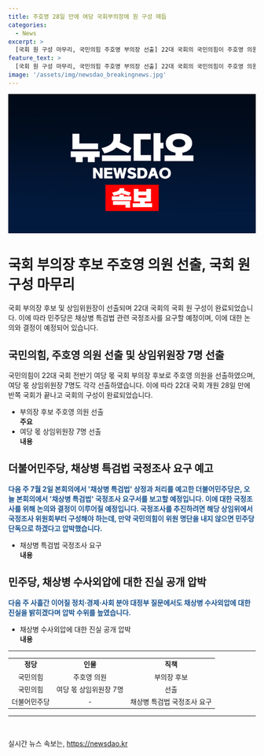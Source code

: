 ```yaml
---
title: 주호영 28일 만에 여당 국회부의장에 원 구성 매듭
categories:
  - News
excerpt: >
  [국회 원 구성 마무리, 국민의힘 주호영 부의장 선출] 22대 국회의 국민의힘이 주호영 의원을 부의장 후보로 선출함에 따라 국회의 구성이 완료되었습니다. 여당 몫 7개 상임위원장도 선출되었는데, 채상병 특검법 관련 국정조사를 요구한 민주당은 제안을 추진할 예정이며, 국민의힘이 위원 명단을 내지 않으면 단독으로 국정조사 위원회를 구성할 의향을 밝히고 있습니다.
feature_text: >
  [국회 원 구성 마무리, 국민의힘 주호영 부의장 선출] 22대 국회의 국민의힘이 주호영 의원을 부의장 후보로 선출함에 따라 국회의 구성이 완료되었습니다. 여당 몫 7개 상임위원장도 선출되었는데, 채상병 특검법 관련 국정조사를 요구한 민주당은 제안을 추진할 예정이며, 국민의힘이 위원 명단을 내지 않으면 단독으로 국정조사 위원회를 구성할 의향을 밝히고 있습니다.
image: '/assets/img/newsdao_breakingnews.jpg'
---
```


<p><img src="/assets/img/newsdao_breakingnews.jpg" alt="koreaapp 속보" /></p>

<h1>국회 부의장 후보 주호영 의원 선출, 국회 원 구성 마무리</h1>

<p data-ke-size="size16">국회 부의장 후보 및 상임위원장이 선출되며 22대 국회의 국회 원 구성이 완료되었습니다. 이에 따라 민주당은 채상병 특검법 관련 국정조사를 요구할 예정이며, 이에 대한 논의와 결정이 예정되어 있습니다.</p>

<h2 data-ke-size="size26">국민의힘, 주호영 의원 선출 및 상임위원장 7명 선출</h2>

<p data-ke-size="size16">국민의힘이 22대 국회 전반기 여당 몫 국회 부의장 후보로 주호영 의원을 선출하였으며, 여당 몫 상임위원장 7명도 각각 선출하였습니다. 이에 따라 22대 국회 개원 28일 만에 반쪽 국회가 끝나고 국회의 구성이 완료되었습니다.</p>

<ul>
<li>부의장 후보 주호영 의원 선출</li>
<td style="text-align: center; height: 17px;"><b>주요</b></td>
<li>여당 몫 상임위원장 7명 선출</li>
<td style="text-align: center; height: 17px;"><b>내용</b></td>
</ul>

<h2 data-ke-size="size26">더불어민주당, 채상병 특검법 국정조사 요구 예고</h2>

<p data-ke-size="size16"><b><span style="color: #1a5490;">다음 주 7월 2일 본회의에서 '채상병 특검법' 상정과 처리를 예고한 더불어민주당은, 오늘 본회의에서 '채상병 특검법' 국정조사 요구서를 보고할 예정입니다. 이에 대한 국정조사를 위해 논의와 결정이 이루어질 예정입니다. 국정조사를 추진하려면 해당 상임위에서 국정조사 위원회부터 구성해야 하는데, 만약 국민의힘이 위원 명단을 내지 않으면 민주당 단독으로 하겠다고 압박했습니다.</span></b></p>

<ul>
<li>채상병 특검법 국정조사 요구</li>
<td style="text-align: center; height: 17px;"><b>내용</b></td>
</ul>

<h2 data-ke-size="size26">민주당, 채상병 수사외압에 대한 진실 공개 압박</h2>

<p data-ke-size="size16"><b><span style="color: #1a5490;">다음 주 사흘간 이어질 정치·경제·사회 분야 대정부 질문에서도 채상병 수사외압에 대한 진실을 밝히겠다며 압박 수위를 높였습니다.</span></b></p>

<ul>
<li>채상병 수사외압에 대한 진실 공개 압박</li>
<td style="text-align: center; height: 17px;"><b>내용</b></td>
</ul>

<hr>

<table>
  <tbody>
    <tr>
      <td style="text-align: center; height: 17px;"><b>정당</b></td>
      <td style="text-align: center; height: 17px;"><b>인물</b></td>
      <td style="text-align: center; height: 17px;"><b>직책</b></td>
    </tr>
    <tr>
      <td style="text-align: center; height: 17px;">국민의힘</td>
      <td style="text-align: center; height: 17px;">주호영 의원</td>
      <td style="text-align: center; height: 17px;">부의장 후보</td>
    </tr>
    <tr>
      <td style="text-align: center; height: 17px;">국민의힘</td>
      <td style="text-align: center; height: 17px;">여당 몫 상임위원장 7명</td>
      <td style="text-align: center; height: 17px;">선출</td>
    </tr>
    <tr>
      <td style="text-align: center; height: 17px;">더불어민주당</td>
      <td style="text-align: center; height: 17px;">-</td>
      <td style="text-align: center; height: 17px;">채상병 특검법 국정조사 요구</td>
    </tr>
  </tbody>
</table>

<hr>

<p data-ke-size="size16">&nbsp;</p>
실시간 뉴스 속보는, <a href="https://newsdao.kr" rel="dofollow">https://newsdao.kr</a>


